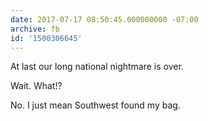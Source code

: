 ```yaml
---
date: 2017-07-17 08:50:45.000000000 -07:00
archive: fb
id: '1500306645'
---
```


At last our long national nightmare is over.

Wait. What!?

No. I just mean Southwest found my bag.
